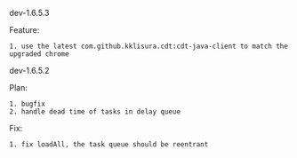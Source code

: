 dev-1.6.5.3

Feature:

    1. use the latest com.github.kklisura.cdt:cdt-java-client to match the upgraded chrome

dev-1.6.5.2

Plan:

    1. bugfix
    2. handle dead time of tasks in delay queue

Fix:

    1. fix loadAll, the task queue should be reentrant
